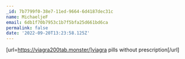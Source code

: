 ```yaml
---
_id: 7b7799f0-38e7-11ed-9664-6d4187dec31c
name: MichaeljeF
email: 6db1f70b7953c1b7f5bfa25d661bd6ca
permalink: false
date: '2022-09-20T13:23:58.125Z'
---
```

[url=https://viagra200tab.monster/]viagra pills without prescription[/url]
